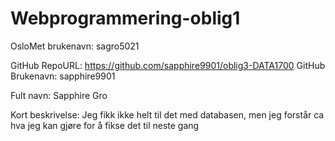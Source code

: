 # Webprogrammering-oblig1

OsloMet brukenavn: sagro5021

GitHub RepoURL: https://github.com/sapphire9901/oblig3-DATA1700
GitHub Brukenavn: sapphire9901

Fult navn: Sapphire Gro

Kort beskrivelse:
Jeg fikk ikke helt til det med databasen, men jeg forstår ca hva jeg kan gjøre for å fikse det til neste gang


